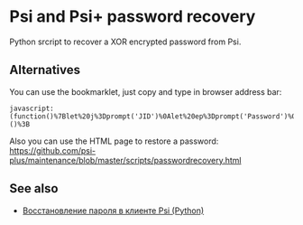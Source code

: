 # Psi and Psi+ password recovery

Python srcript to recover a XOR encrypted password from Psi.

## Alternatives
You can use the bookmarklet, just copy and type in browser address bar:

    
    javascript:(function()%7Blet%20j%3Dprompt('JID')%0Alet%20ep%3Dprompt('Password')%0Alet%20p%3D''%0Afor(let%20n1%3D0%2Cn2%3D0%3B%20n1%3Cep.length%3B%20n1%2B%3D4)%20%7B%0A%20if(n1%2B4%20%3E%20ep.length)%20break%0A%20p%20%2B%3D%20String.fromCharCode(Number('0x'%2Bep.substr(n1%2C4))%20%5E%20j.charCodeAt(n2%2B%2B))%0A%20if(n2%3E%3Dj.length)%20n2%20%3D%200%0A%7D%0Aalert(p)%7D)()%3B


Also you can use the HTML page to restore a password:
https://github.com/psi-plus/maintenance/blob/master/scripts/passwordrecovery.html

## See also
* [Восстановление пароля в клиенте Psi (Python)](https://shamansir.github.io/blog/ru/articles/recovering-psi-password-python/)
